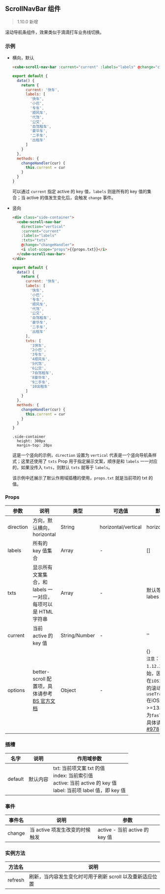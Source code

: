 ## ScrollNavBar 组件

> 1.10.0 新增

滚动导航条组件，效果类似于滴滴打车业务线切换。

### 示例

- 横向，默认

  ```html
  <cube-scroll-nav-bar :current="current" :labels="labels" @change="changeHandler" />
  ```
  ```js
  export default {
    data() {
      return {
        current: '快车',
        labels: [
          '快车',
          '小巴',
          '专车',
          '顺风车',
          '代驾',
          '公交',
          '自驾租车',
          '豪华车',
          '二手车',
          '出租车'
        ]
      }
    },
    methods: {
      changeHandler(cur) {
        this.current = cur
      }
    }
  }
  ```

  可以通过 `current` 指定 active 的 key 值，`labels` 则是所有的 key 值的集合；当 active 的值发生变化后，会触发 `change` 事件。

- 竖向

  ```html
  <div class="side-container">
    <cube-scroll-nav-bar
      direction="vertical"
      :current="current"
      :labels="labels"
      :txts="txts"
      @change="changeHandler">
      <i slot-scope="props">{{props.txt}}</i>
    </cube-scroll-nav-bar>
  </div>
  ```
  ```js
  export default {
    data() {
      return {
        current: '快车',
        labels: [
          '快车',
          '小巴',
          '专车',
          '顺风车',
          '代驾',
          '公交',
          '自驾租车',
          '豪华车',
          '二手车',
          '出租车'
        ],
        txts: [
          '1快车',
          '2小巴',
          '3专车',
          '4顺风车',
          '5代驾',
          '6公交',
          '7自驾租车',
          '8豪华车',
          '9二手车',
          '10出租车'
        ]
      }
    },
    methods: {
      changeHandler(cur) {
        this.current = cur
      }
    }
  }
  ```
  ```stylus
  .side-container
    height: 300px
    margin-top: 20px
  ```

  这是一个竖向的示例，`direction` 设置为 `vertical` 代表是一个竖向导航条样式；这里还使用了 `txts` Prop 用于指定展示文案，顺序是和 `labels` 一一对应的，如果没传入 `txts`，则默认 `txts` 就等于 `labels`。

  该示例中还展示了默认作用域插槽的使用，`props.txt` 就是当前项的 txt 的值。

### Props

| 参数 | 说明 | 类型 | 可选值 | 默认值 |
| - | - | - | - | - |
| direction | 方向，默认横向，horizontal | String | horizontal/vertical | horizontal |
| labels | 所有的 key 值集合 | Array | - | [] |
| txts | 显示所有文案集合，和 labels 一一对应，每项可以是 HTML 字符串 | Array | - | 默认等于 labes |
| current | 当前 active 的 key 值 | String/Number | - | '' |
| options | better-scroll 配置项，具体请参考[BS 官方文档](https://ustbhuangyi.github.io/better-scroll/doc/zh-hans/options.html) | Object | - | {}  <br>`注意`：从`1.12.38`版本开始，因修复[BS](https://ustbhuangyi.github.io/better-scroll/doc/zh-hans/options.html)在`iOS13.4`版本的滚动问题，`useTransition`在iOS版本>=13.4时默认为`fasle`<br>具体请参考[#978](https://github.com/ustbhuangyi/better-scroll/issues/978)|

### 插槽

| 名字 | 说明 | 作用域参数 |
| - | - | - |
| default | 默认内容 | txt: 当前项文案 txt 的值<br>index: 当前索引值<br>active: 当前 active 的 key 值<br>label: 当前项 label 值，即 key 值 |

### 事件

| 事件名 | 说明 | 参数 |
| - | - | - |
| change | 当 active 项发生改变的时候触发 | active - 当前 active 的 key 值 |

### 实例方法

| 方法名 | 说明 |
| - | - |
| refresh | 刷新，当内容发生变化时可用于刷新 scroll 以及重新适应位置 |
